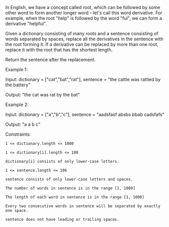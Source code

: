 

In English, we have a concept called root, which can be followed by some other word to form another longer word - let's call this word derivative. For example, when the root "help" is followed by the word "ful", we can form a derivative "helpful".

Given a dictionary consisting of many roots and a sentence consisting of words separated by spaces, replace all the derivatives in the sentence with the root forming it. If a derivative can be replaced by more than one root, replace it with the root that has the shortest length.

Return the sentence after the replacement.

 

Example 1:

Input: dictionary = ["cat","bat","rat"], sentence = "the cattle was rattled by the battery"

Output: "the cat was rat by the bat"

Example 2:

Input: dictionary = ["a","b","c"], sentence = "aadsfasf absbs bbab cadsfafs"

Output: "a a b c"

 

Constraints:

    1 <= dictionary.length <= 1000

    1 <= dictionary[i].length <= 100

    dictionary[i] consists of only lower-case letters.

    1 <= sentence.length <= 106

    sentence consists of only lower-case letters and spaces.

    The number of words in sentence is in the range [1, 1000]

    The length of each word in sentence is in the range [1, 1000]

    Every two consecutive words in sentence will be separated by exactly one space.
    
    sentence does not have leading or trailing spaces.

